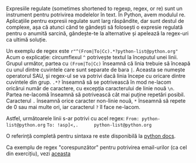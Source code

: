 Expresiile regulate (sometimes shortened to regexp, regex, or re) sunt un
instrument pentru potrivirea modelelor în text. În Python, avem modulul re.
Aplicațiile pentru expresii regulate sunt larg răspândite, dar sunt
destul de complexe, așa că atunci când te gândești să folosești o expresie regulată pentru o anumită sarcină,
gândește-te la alternative și apelează la regex-uri ca ultimă soluție.

Un exemplu de regex este `r"^(From|To|Cc).*?python-list@python.org"` Acum o
explicație:
circumflexul `^` potrivește textul la începutul unei linii. Grupul următor,
partea cu `(From|To|Cc)` înseamnă că linia trebuie să înceapă cu
unul dintre cuvintele care sunt separate de bara `|`. Aceasta se numește
operatorul SAU, și regex-ul se va potrivi dacă linia începe cu oricare
dintre cuvintele din grup. `.*?` înseamnă să se potrivească în mod ne-lacom
oricărui număr de caractere, cu excepția caracterului de linie nouă `\n`.
Partea ne-lacomă înseamnă să potrivească cât mai puține repetări posibil. Caracterul `.`
înseamnă orice caracter non-linie nouă, `*` înseamnă să repete de 0 sau mai multe
ori, iar caracterul `?` îl face ne-lacom.

Astfel, următoarele linii s-ar potrivi cu acel regex:
`From: python-list@python.org`
`To: !asp]<,.      python-list@python.org`

O referință completă pentru sintaxa re este disponibilă la [python
docs](http://docs.python.org/library/re.html#regular-expression-syntax
"RE syntax").

Ca exemplu de regex "corespunzător" pentru potrivirea email-urilor (ca cel din
exercițiu), vezi [aceasta](http://www.ex-parrot.com/pdw/Mail-RFC822-Address.html)